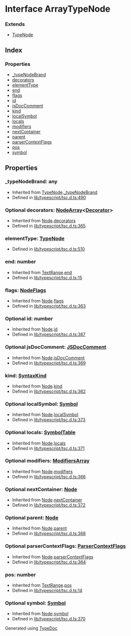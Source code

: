 # Interface ArrayTypeNode


### Extends
* [TypeNode](ts.typenode.md)

## Index

### Properties
* [_typeNodeBrand](ts.arraytypenode.md#_typenodebrand)
* [decorators](ts.arraytypenode.md#decorators)
* [elementType](ts.arraytypenode.md#elementtype)
* [end](ts.arraytypenode.md#end)
* [flags](ts.arraytypenode.md#flags)
* [id](ts.arraytypenode.md#id)
* [jsDocComment](ts.arraytypenode.md#jsdoccomment)
* [kind](ts.arraytypenode.md#kind)
* [localSymbol](ts.arraytypenode.md#localsymbol)
* [locals](ts.arraytypenode.md#locals)
* [modifiers](ts.arraytypenode.md#modifiers)
* [nextContainer](ts.arraytypenode.md#nextcontainer)
* [parent](ts.arraytypenode.md#parent)
* [parserContextFlags](ts.arraytypenode.md#parsercontextflags)
* [pos](ts.arraytypenode.md#pos)
* [symbol](ts.arraytypenode.md#symbol)

## Properties

### _typeNodeBrand: any

* Inherited from [TypeNode](ts.typenode.md).[_typeNodeBrand](ts.typenode.md#_typenodebrand)
* Defined in [lib/typescript/tsc.d.ts:490](https://github.com/kimamula/typedoc/blob/HEAD/src/lib/typescript/tsc.d.ts#L490)


### Optional decorators: [NodeArray](ts.nodearray.md)<[Decorator](ts.decorator.md)>

* Inherited from [Node](ts.node.md).[decorators](ts.node.md#decorators)
* Defined in [lib/typescript/tsc.d.ts:365](https://github.com/kimamula/typedoc/blob/HEAD/src/lib/typescript/tsc.d.ts#L365)


### elementType: [TypeNode](ts.typenode.md)

* Defined in [lib/typescript/tsc.d.ts:510](https://github.com/kimamula/typedoc/blob/HEAD/src/lib/typescript/tsc.d.ts#L510)


### end: number

* Inherited from [TextRange](ts.textrange.md).[end](ts.textrange.md#end)
* Defined in [lib/typescript/tsc.d.ts:15](https://github.com/kimamula/typedoc/blob/HEAD/src/lib/typescript/tsc.d.ts#L15)


### flags: [NodeFlags](../enums/ts.nodeflags.md)

* Inherited from [Node](ts.node.md).[flags](ts.node.md#flags)
* Defined in [lib/typescript/tsc.d.ts:363](https://github.com/kimamula/typedoc/blob/HEAD/src/lib/typescript/tsc.d.ts#L363)


### Optional id: number

* Inherited from [Node](ts.node.md).[id](ts.node.md#id)
* Defined in [lib/typescript/tsc.d.ts:367](https://github.com/kimamula/typedoc/blob/HEAD/src/lib/typescript/tsc.d.ts#L367)


### Optional jsDocComment: [JSDocComment](ts.jsdoccomment.md)

* Inherited from [Node](ts.node.md).[jsDocComment](ts.node.md#jsdoccomment)
* Defined in [lib/typescript/tsc.d.ts:369](https://github.com/kimamula/typedoc/blob/HEAD/src/lib/typescript/tsc.d.ts#L369)


### kind: [SyntaxKind](../enums/ts.syntaxkind.md)

* Inherited from [Node](ts.node.md).[kind](ts.node.md#kind)
* Defined in [lib/typescript/tsc.d.ts:362](https://github.com/kimamula/typedoc/blob/HEAD/src/lib/typescript/tsc.d.ts#L362)


### Optional localSymbol: [Symbol](ts.symbol.md)

* Inherited from [Node](ts.node.md).[localSymbol](ts.node.md#localsymbol)
* Defined in [lib/typescript/tsc.d.ts:373](https://github.com/kimamula/typedoc/blob/HEAD/src/lib/typescript/tsc.d.ts#L373)


### Optional locals: [SymbolTable](ts.symboltable.md)

* Inherited from [Node](ts.node.md).[locals](ts.node.md#locals)
* Defined in [lib/typescript/tsc.d.ts:371](https://github.com/kimamula/typedoc/blob/HEAD/src/lib/typescript/tsc.d.ts#L371)


### Optional modifiers: [ModifiersArray](ts.modifiersarray.md)

* Inherited from [Node](ts.node.md).[modifiers](ts.node.md#modifiers)
* Defined in [lib/typescript/tsc.d.ts:366](https://github.com/kimamula/typedoc/blob/HEAD/src/lib/typescript/tsc.d.ts#L366)


### Optional nextContainer: [Node](ts.node.md)

* Inherited from [Node](ts.node.md).[nextContainer](ts.node.md#nextcontainer)
* Defined in [lib/typescript/tsc.d.ts:372](https://github.com/kimamula/typedoc/blob/HEAD/src/lib/typescript/tsc.d.ts#L372)


### Optional parent: [Node](ts.node.md)

* Inherited from [Node](ts.node.md).[parent](ts.node.md#parent)
* Defined in [lib/typescript/tsc.d.ts:368](https://github.com/kimamula/typedoc/blob/HEAD/src/lib/typescript/tsc.d.ts#L368)


### Optional parserContextFlags: [ParserContextFlags](../enums/ts.parsercontextflags.md)

* Inherited from [Node](ts.node.md).[parserContextFlags](ts.node.md#parsercontextflags)
* Defined in [lib/typescript/tsc.d.ts:364](https://github.com/kimamula/typedoc/blob/HEAD/src/lib/typescript/tsc.d.ts#L364)


### pos: number

* Inherited from [TextRange](ts.textrange.md).[pos](ts.textrange.md#pos)
* Defined in [lib/typescript/tsc.d.ts:14](https://github.com/kimamula/typedoc/blob/HEAD/src/lib/typescript/tsc.d.ts#L14)


### Optional symbol: [Symbol](ts.symbol.md)

* Inherited from [Node](ts.node.md).[symbol](ts.node.md#symbol)
* Defined in [lib/typescript/tsc.d.ts:370](https://github.com/kimamula/typedoc/blob/HEAD/src/lib/typescript/tsc.d.ts#L370)



Generated using [TypeDoc](http://typedoc.io)
